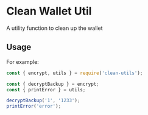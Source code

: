 # Clean Wallet Util

A utility function to clean up the wallet

## Usage

For example:

```js
const { encrypt, utils } = require('clean-utils');

const { decryptBackup } = encrypt;
const { printError } = utils;

decryptBackup('1', '1233');
printError('error');
```
